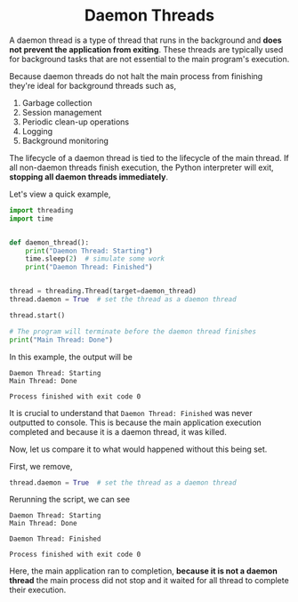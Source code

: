 <div align="center">
  <h1>  Daemon Threads </h1>
</div>

A daemon thread is a type of thread that runs in the background and **does not prevent the application from exiting**. These threads are typically used for background tasks that are not essential to the main program's execution.

Because daemon threads do not halt the main process from finishing they're ideal for background threads such as,

1. Garbage collection
2. Session management
3. Periodic clean-up operations
4. Logging
5. Background monitoring

The lifecycle of a daemon thread is tied to the lifecycle of the main thread. If all non-daemon threads finish execution, the Python interpreter will exit, **stopping all daemon threads immediately**.

Let's view a quick example,

```python
import threading
import time


def daemon_thread():
    print("Daemon Thread: Starting")
    time.sleep(2)  # simulate some work
    print("Daemon Thread: Finished")


thread = threading.Thread(target=daemon_thread)
thread.daemon = True  # set the thread as a daemon thread

thread.start()

# The program will terminate before the daemon thread finishes
print("Main Thread: Done")
```

In this example, the output will be

```
Daemon Thread: Starting
Main Thread: Done

Process finished with exit code 0
```

It is crucial to understand that `Daemon Thread: Finished` was never outputted to console. This is because the main application execution completed and because it is a daemon thread, it was killed.

Now, let us compare it to what would happened without this being set.

First, we remove,

```python
thread.daemon = True  # set the thread as a daemon thread
```

Rerunning the script, we can see

```
Daemon Thread: Starting
Main Thread: Done

Daemon Thread: Finished

Process finished with exit code 0
```

Here, the main application ran to completion, **because it is not a daemon thread** the main process did not stop and it waited for all thread to complete their execution.